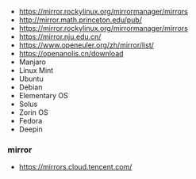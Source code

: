 - https://mirror.rockylinux.org/mirrormanager/mirrors
- http://mirror.math.princeton.edu/pub/
- https://mirror.rockylinux.org/mirrormanager/mirrors
- https://mirror.nju.edu.cn/
- https://www.openeuler.org/zh/mirror/list/
- https://openanolis.cn/download
- Manjaro
- Linux Mint	
- Ubuntu
- Debian
- Elementary OS	
- Solus	
- Zorin OS	
- Fedora
- Deepin


### mirror
- https://mirrors.cloud.tencent.com/
